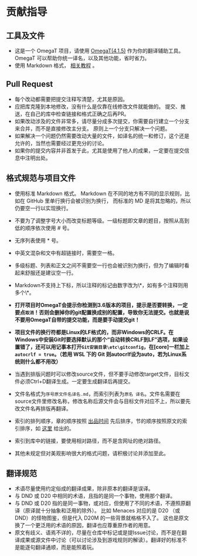 # 贡献指导

## 工具及文件

* 这是一个 OmegaT 项目，请使用 [OmegaT(4.1.5)](http://omegat.org/download) 作为你的翻译辅助工具。
 OmegaT 可以帮助你统一译名，以及其他功能，省时省力。
* 使用 Markdown 格式， [相关教程](http://wowubuntu.com/markdown/) 。

## Pull Request

* 每个改动都需要把提交注释写清楚，尤其是原因。
* 应把库克隆到本地修改，没有什么是仅靠在线修改文件就能做的。
提交、推送，在自己的库中检查链接和格式正确之后再PR。
* 如果改动涉及的文件非常多，请尽量分成多次提交，你需要自行建立一个分支来合并，而不是直接修改主分支。
原则上一个分支只解决一个问题。
* 如果解决一个问题仍然需要改动大量的文件，如译名的统一和修订，这个还是允许的，当然也需要经过更充分的讨论。
* 如果你的提交内容并非首发于此，尤其是使用了他人的成果，一定要在提交信息中注明出处。

## 格式规范与项目文件

* 使用标准 Markdown 格式。
 Markdown 在不同的地方有不同的显示规则，比如在 GitHub 里单行换行会被识别为换行，
而标准的 MD 是将其忽略的，所以仍要空一行以实现换行。
* 不要为了调整字号大小而改变标题等级。一级标题即文章的题目，按照从高到低的顺序依次使用 \# 号。
* 无序列表使用 \* 号。
* 中英文混杂和文中有超链接时，需要空一格。
* 多级标题、列表和正文之间不需要空一行也会被识别为换行，但为了编辑时看起来舒服还是建议空一行。
* Markdown不支持上下标，所以注释的标记由数字改为\\\*，如有多个注释则用多个\\\*。

* **打开项目时OmegaT会提示你检测到3.6版本的项目，提示是否要转换，一定要点`取消`！否则会删掉你的git配置换成别的配置，导致你无法提交。也就是说不要用OmegaT自带的提交功能，而是要手动提交git！**
* **项目文件的换行符都是Linux的LF格式的，而非Windows的CRLF。在Windows中安装Git时要选择默认的那个“自动转换CRLF到LF”选项，如果设置错了，还可以用记事本打开`Git安装目录\etc\gitconfig`，在\[core\]一栏加上`autocrlf = true`。（若用 WSL 下的 Git 则autocrlf设为auto，若为Linux系统则什么都不用改）**

* 当遇到排版问题时可以修改source文件，但不要手动修改target文件，目标文件必须Ctrl+D翻译生成。一定要生成翻译后再提交。
* 文件名格式为`序号原文件名译名.md`，而索引列表为`原名 译名`。文件名需要在source文件里修改名称，修改名称后源文件会与目标文件对应不上，所以要先改文件名再排版再翻译。
* 索引的排列顺序，章的顺序按照 [出品时间](https://en.wikipedia.org/wiki/D20_Modern#Rulebooks) 先后排序，节的顺序按照原文的索引排序，如 [这里](http://www.wizards.com/default.asp?x=d20/article/msrd) 给出的。
* 索引到库中的链接，要使用相对路径，而不是含网址的绝对路径。

* 其他未规定但对美观影响很大的格式问题，请积极讨论并添加至此。

## 翻译规范

* 术语尽量使用约定俗成的翻译成果，除非原本的翻译是误译。
* 与 DND 或 D20 中相同的术语，且指的是同一个事物，使用那个翻译。
* 与 DND 或 D20 指的是同一事物，或对应，但使用了不同的术语，不遵照原翻译（原译就十分抽象和泛用的除外）。
比如 Menaces 对应的是 D20 （或 DND）的怪物图鉴，但是代入 D20M 的一些背景就格格不入了。
这也是原文换了一个更泛用的术语的原因，翻译也应尊重原作者的用意。
* 原文有歧义、语焉不详的，尽量在仓库中标记或是提Issue讨论，而不是在翻译成果或源文件中讨论（可以讨论涉及到游戏规则的解读）。翻译好的标准不是能逐句翻译通顺，而是能照着玩。
